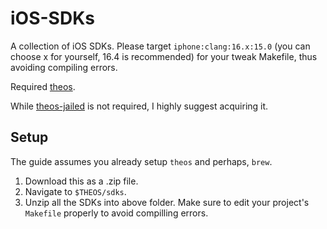 # iOS-SDKs
A collection of iOS SDKs. Please target ```iphone:clang:16.x:15.0``` (you can choose x for yourself, 16.4 is recommended) for your tweak Makefile, thus avoiding compiling errors.

Required [theos](https://github.com/theos/theos).

While [theos-jailed](https://github.com/qnblackcat/theos-jailed) is not required, I highly suggest acquiring it.


## Setup 
The guide assumes you already setup ```theos``` and perhaps, ```brew```.
1. Download this as a .zip file.
2. Navigate to ```$THEOS/sdks```.
3. Unzip all the SDKs into above folder.
Make sure to edit your project's ```Makefile``` properly to avoid compilling errors.
